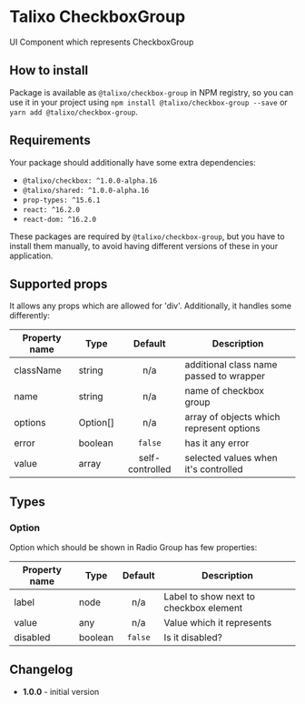# Talixo CheckboxGroup

UI Component which represents CheckboxGroup

## How to install

Package is available as `@talixo/checkbox-group` in NPM registry, so you can use it in your project
using `npm install @talixo/checkbox-group --save` or `yarn add @talixo/checkbox-group`.

## Requirements

Your package should additionally have some extra dependencies:

- `@talixo/checkbox: ^1.0.0-alpha.16`
- `@talixo/shared: ^1.0.0-alpha.16`
- `prop-types: ^15.6.1`
- `react: ^16.2.0`
- `react-dom: ^16.2.0`

These packages are required by `@talixo/checkbox-group`, but you have to install them manually,
to avoid having different versions of these in your application.

## Supported props

It allows any props which are allowed for 'div'. Additionally, it handles some differently:

Property name | Type     | Default         | Description
--------------|----------|:---------------:|--------------------------------
className     | string   | n/a             | additional class name passed to wrapper
name          | string   | n/a             | name of checkbox group
options       | Option[] | n/a             | array of objects which represent options
error         | boolean  | `false`         | has it any error
value         | array    | self-controlled | selected values when it's controlled

## Types

### Option

Option which should be shown in Radio Group has few properties:

Property name | Type      | Default | Description
--------------|-----------|:-------:|--------------------------------
label         | node      | n/a     | Label to show next to checkbox element
value         | any       | n/a     | Value which it represents
disabled      | boolean   | `false` | Is it disabled?


## Changelog

- **1.0.0** - initial version
